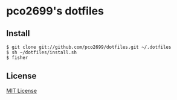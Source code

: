 # pco2699's dotfiles

## Install

```
$ git clone git://github.com/pco2699/dotfiles.git ~/.dotfiles
$ sh ~/dotfiles/install.sh
$ fisher
```

## License

[MIT License](LICENSE)
